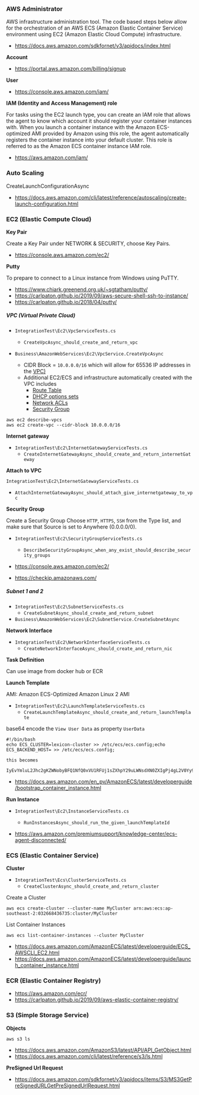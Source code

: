 ### AWS Administrator
AWS infrastructure administration tool. The code based steps below allow for the orchestration of an AWS ECS (Amazon Elastic Container Service) environment using EC2 (Amazon Elastic Cloud Compute) infrastructure.

* https://docs.aws.amazon.com/sdkfornet/v3/apidocs/index.html

**Account**

- https://portal.aws.amazon.com/billing/signup

**User**

- https://console.aws.amazon.com/iam/

**IAM (Identity and Access Management) role**

For tasks using the EC2 launch type, you can create an IAM role that allows the agent to know which account it should register your container instances with. When you launch a container instance with the Amazon ECS-optimized AMI provided by Amazon using this role, the agent automatically registers the container instance into your default cluster. This role is referred to as the Amazon ECS container instance IAM role.

- https://aws.amazon.com/iam/

### Auto Scaling

CreateLaunchConfigurationAsync

* https://docs.aws.amazon.com/cli/latest/reference/autoscaling/create-launch-configuration.html

### EC2 (Elastic Compute Cloud)

**Key Pair**

Create a Key Pair under NETWORK & SECURITY, choose Key Pairs.

* https://console.aws.amazon.com/ec2/

**Putty**

To prepare to connect to a Linux instance from Windows using PuTTY. 

* https://www.chiark.greenend.org.uk/~sgtatham/putty/
* https://carlpaton.github.io/2019/09/aws-secure-shell-ssh-to-instance/
* https://carlpaton.github.io/2018/04/putty/

##### VPC (Virtual Private Cloud)

* `IntegrationTest\Ec2\VpcServiceTests.cs`
  * `CreateVpcAsync_should_create_and_return_vpc`

* `Business\AmazonWebServices\Ec2\VpcService.CreateVpcAsync`
  * CIDR Block = `10.0.0.0/16` which will allow for 65536 IP addresses in the [VPC)](https://docs.aws.amazon.com/vpc/latest/userguide/VPC_Subnets.html)
  * Additional EC2/ECS and infrastructure automatically created with the VPC includes
    * [Route Table](https://docs.aws.amazon.com/vpc/latest/userguide/VPC_Route_Tables.html)
    * [DHCP options sets](https://docs.aws.amazon.com/vpc/latest/userguide/VPC_DHCP_Options.html)
    * [Network ACLs](https://docs.aws.amazon.com/vpc/latest/userguide/vpc-network-acls.html)
    * [Security Group](https://docs.aws.amazon.com/vpc/latest/userguide/VPC_SecurityGroups.html)

```
aws ec2 describe-vpcs 
aws ec2 create-vpc --cidr-block 10.0.0.0/16
```

**Internet gateway**

* `IntegrationTest\Ec2\InternetGatewayServiceTests.cs`
  * `CreateInternetGatewayAsync_should_create_and_return_internetGateway`

**Attach to VPC**

`IntegrationTest\Ec2\InternetGatewayServiceTests.cs`

- `AttachInternetGatewayAsync_should_attach_give_internetgateway_to_vpc`

**Security Group**

Create a Security Group Choose `HTTP`, `HTTPS`, `SSH` from the Type list, and make sure that Source is set to Anywhere (0.0.0.0/0).

* `IntegrationTest\Ec2\SecurityGroupServiceTests.cs`
  * `DescribeSecurityGroupAsync_when_any_exist_should_describe_security_groups`

* https://console.aws.amazon.com/ec2/
* https://checkip.amazonaws.com/

##### Subnet 1 and 2

* `IntegrationTest\Ec2\SubnetServiceTests.cs`
  * `CreateSubnetAsync_should_create_and_return_subnet`
* `Business\AmazonWebServices\Ec2\SubnetService.CreateSubnetAsync`

**Network Interface**

* `IntegrationTest\Ec2\NetworkInterfaceServiceTests.cs`
  * `CreateNetworkInterfaceAsync_should_create_and_return_nic`

**Task Definition**

Can use image from docker hub or ECR

**Launch Template**

AMI: Amazon ECS-Optimized Amazon Linux 2 AMI 

* `IntegrationTest\Ec2\LaunchTemplateServiceTests.cs`
  * `CreateLaunchTemplateAsync_should_create_and_return_launchTemplate`

base64 encode the `View User Data` as property `UserData`

```
#!/bin/bash
echo ECS_CLUSTER=lexicon-cluster >> /etc/ecs/ecs.config;echo ECS_BACKEND_HOST= >> /etc/ecs/ecs.config;

this becomes

IyEvYmluL2Jhc2gKZWNobyBFQ1NfQ0xVU1RFUj1sZXhpY29uLWNsdXN0ZXIgPj4gL2V0Yy9lY3MvZWNzLmNvbmZpZztlY2hvIEVDU19CQUNLRU5EX0hPU1Q9ID4+IC9ldGMvZWNzL2Vjcy5jb25maWc7
```

* https://docs.aws.amazon.com/en_pv/AmazonECS/latest/developerguide/bootstrap_container_instance.html

**Run Instance**

* `IntegrationTest\Ec2\InstanceServiceTests.cs`
  * `RunInstancesAsync_should_run_the_given_launchTemplateId`

* https://aws.amazon.com/premiumsupport/knowledge-center/ecs-agent-disconnected/

### ECS (Elastic Container Service)

**Cluster**

* `IntegrationTest\Ecs\ClusterServiceTests.cs`
  * `CreateClusterAsync_should_create_and_return_cluster`

Create a Cluster 

```
aws ecs create-cluster --cluster-name MyCluster arn:aws:ecs:ap-southeast-2:032668436735:cluster/MyCluster
```

List Container Instances 

```
aws ecs list-container-instances --cluster MyCluster
```

* https://docs.aws.amazon.com/AmazonECS/latest/developerguide/ECS_AWSCLI_EC2.html
* https://docs.aws.amazon.com/AmazonECS/latest/developerguide/launch_container_instance.html

### ECR (Elastic Container Registry)

- https://aws.amazon.com/ecr/
- https://carlpaton.github.io/2019/09/aws-elastic-container-registry/

### S3 (Simple Storage Service)

**Objects**

```
aws s3 ls
```

- https://docs.aws.amazon.com/AmazonS3/latest/API/API_GetObject.html
- https://docs.aws.amazon.com/cli/latest/reference/s3/ls.html

**PreSigned Url Request**

- https://docs.aws.amazon.com/sdkfornet/v3/apidocs/items/S3/MS3GetPreSignedURLGetPreSignedUrlRequest.html